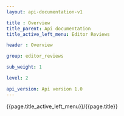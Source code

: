 ```yaml
---
layout: api-documentation-v1

title : Overview
title_parent: Api documentation
title_active_left_menu: Editor Reviews

header : Overview

group: editor_reviews

sub_weight: 1

level: 2

api_version: Api version 1.0
---
```


{{page.title_active_left_menu}}/{{page.title}}
